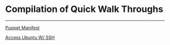 # Compilation of Quick Walk Throughs

---

[Puppet Manifest](https://github.com/MarcusYSera/How-to/blob/main/puppetCode.md)

[Access Ubuntu W/ SSH](https://github.com/MarcusYSera/How-to/blob/main/accessUbuntuWithSSH.md)
